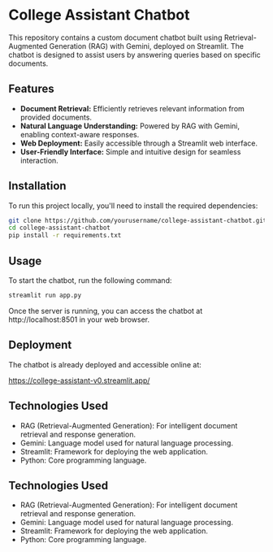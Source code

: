 # College Assistant Chatbot

This repository contains a custom document chatbot built using Retrieval-Augmented Generation (RAG) with Gemini, deployed on Streamlit. The chatbot is designed to assist users by answering queries based on specific documents.

## Features

- **Document Retrieval:** Efficiently retrieves relevant information from provided documents.
- **Natural Language Understanding:** Powered by RAG with Gemini, enabling context-aware responses.
- **Web Deployment:** Easily accessible through a Streamlit web interface.
- **User-Friendly Interface:** Simple and intuitive design for seamless interaction.

## Installation

To run this project locally, you'll need to install the required dependencies:

```bash
git clone https://github.com/yourusername/college-assistant-chatbot.git
cd college-assistant-chatbot
pip install -r requirements.txt
```

## Usage

To start the chatbot, run the following command:

```bash
streamlit run app.py
```
Once the server is running, you can access the chatbot at http://localhost:8501 in your web browser.

## Deployment

The chatbot is already deployed and accessible online at:

https://college-assistant-v0.streamlit.app/

## Technologies Used

- RAG (Retrieval-Augmented Generation): For intelligent document retrieval and response generation.
- Gemini: Language model used for natural language processing.
- Streamlit: Framework for deploying the web application.
- Python: Core programming language.

## Technologies Used

- RAG (Retrieval-Augmented Generation): For intelligent document retrieval and response generation.
- Gemini: Language model used for natural language processing.
- Streamlit: Framework for deploying the web application.
- Python: Core programming language.
  
